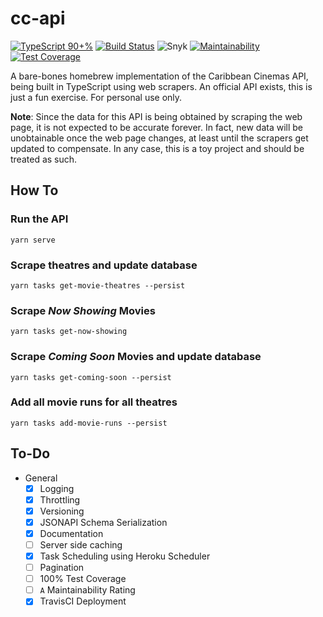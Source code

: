 # cc-api

[![TypeScript 90+%](https://img.shields.io/github/languages/top/rnegron/cc-api)](https://www.typescriptlang.org/)
[![Build Status](https://travis-ci.org/rnegron/cc-api.svg?branch=master)](https://travis-ci.org/rnegron/cc-api)
![Snyk](https://img.shields.io/snyk/vulnerabilities/github/rnegron/cc-api)
[![Maintainability](https://api.codeclimate.com/v1/badges/42eab3fd8ea68603786f/maintainability)](https://codeclimate.com/github/rnegron/cc-api/maintainability)
[![Test Coverage](https://api.codeclimate.com/v1/badges/42eab3fd8ea68603786f/test_coverage)](https://codeclimate.com/github/rnegron/cc-api/test_coverage)

A bare-bones homebrew implementation of the Caribbean Cinemas API, being built in TypeScript using web scrapers. An official API exists, this is just a fun exercise. For personal use only.

**Note**: Since the data for this API is being obtained by scraping the web page, it is not expected to be accurate forever. In fact, new data will be unobtainable once the web page changes, at least until the scrapers get updated to compensate. In any case, this is a toy project and should be treated as such.


## How To

### Run the API

`yarn serve`

### Scrape theatres and update database

`yarn tasks get-movie-theatres --persist`

### Scrape _Now Showing_ Movies

`yarn tasks get-now-showing`

### Scrape _Coming Soon_ Movies and update database

`yarn tasks get-coming-soon --persist`


### Add all movie runs for all theatres

`yarn tasks add-movie-runs --persist`

## To-Do

- General
    - [X] Logging
    - [X] Throttling
    - [X] Versioning
    - [X] JSONAPI Schema Serialization
    - [X] Documentation
    - [ ] Server side caching
    - [X] Task Scheduling using Heroku Scheduler
    - [ ] Pagination
    - [ ] 100% Test Coverage
    - [ ] `A` Maintainability Rating
    - [X] TravisCI Deployment
